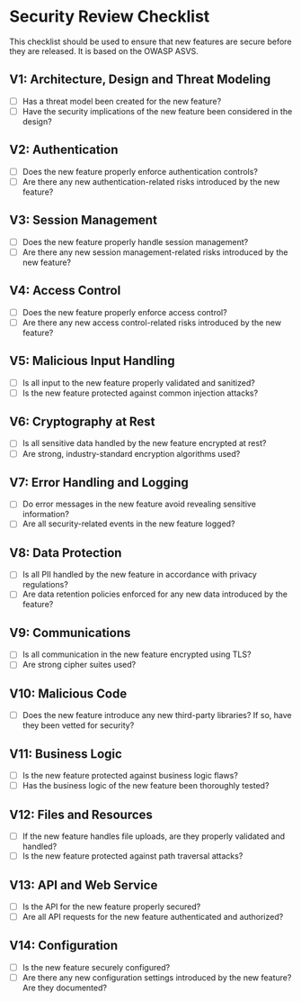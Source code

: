 # Security Review Checklist

This checklist should be used to ensure that new features are secure before they are released. It is based on the OWASP ASVS.

## V1: Architecture, Design and Threat Modeling
- [ ] Has a threat model been created for the new feature?
- [ ] Have the security implications of the new feature been considered in the design?

## V2: Authentication
- [ ] Does the new feature properly enforce authentication controls?
- [ ] Are there any new authentication-related risks introduced by the new feature?

## V3: Session Management
- [ ] Does the new feature properly handle session management?
- [ ] Are there any new session management-related risks introduced by the new feature?

## V4: Access Control
- [ ] Does the new feature properly enforce access control?
- [ ] Are there any new access control-related risks introduced by the new feature?

## V5: Malicious Input Handling
- [ ] Is all input to the new feature properly validated and sanitized?
- [ ] Is the new feature protected against common injection attacks?

## V6: Cryptography at Rest
- [ ] Is all sensitive data handled by the new feature encrypted at rest?
- [ ] Are strong, industry-standard encryption algorithms used?

## V7: Error Handling and Logging
- [ ] Do error messages in the new feature avoid revealing sensitive information?
- [ ] Are all security-related events in the new feature logged?

## V8: Data Protection
- [ ] Is all PII handled by the new feature in accordance with privacy regulations?
- [ ] Are data retention policies enforced for any new data introduced by the feature?

## V9: Communications
- [ ] Is all communication in the new feature encrypted using TLS?
- [ ] Are strong cipher suites used?

## V10: Malicious Code
- [ ] Does the new feature introduce any new third-party libraries? If so, have they been vetted for security?

## V11: Business Logic
- [ ] Is the new feature protected against business logic flaws?
- [ ] Has the business logic of the new feature been thoroughly tested?

## V12: Files and Resources
- [ ] If the new feature handles file uploads, are they properly validated and handled?
- [ ] Is the new feature protected against path traversal attacks?

## V13: API and Web Service
- [ ] Is the API for the new feature properly secured?
- [ ] Are all API requests for the new feature authenticated and authorized?

## V14: Configuration
- [ ] Is the new feature securely configured?
- [ ] Are there any new configuration settings introduced by the new feature? Are they documented?

